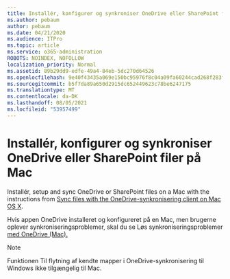 ```yaml
---
title: Installér, konfigurer og synkroniser OneDrive eller SharePoint filer på Mac
ms.author: pebaum
author: pebaum
ms.date: 04/21/2020
ms.audience: ITPro
ms.topic: article
ms.service: o365-administration
ROBOTS: NOINDEX, NOFOLLOW
localization_priority: Normal
ms.assetid: 89b29dd9-edfe-49a4-84eb-5dc270d64526
ms.openlocfilehash: 9e40f43435a069e150bc95976f8c04a09fa60244cad268f283f326c1df363704
ms.sourcegitcommit: b5f7da89a650d2915dc652449623c78be6247175
ms.translationtype: MT
ms.contentlocale: da-DK
ms.lasthandoff: 08/05/2021
ms.locfileid: "53957499"
---
```

# <a name="install-setup-and-sync-onedrive-or-sharepoint-files-on-mac"></a>Installér, konfigurer og synkroniser OneDrive eller SharePoint filer på Mac 

Installér, setup and sync OneDrive or SharePoint files on a Mac with the instructions from [Sync files with the OneDrive-synkronisering client on Mac OS X](https://support.office.com/article/sync-files-with-the-onedrive-sync-client-on-mac-os-x-d11b9f29-00bb-4172-be39-997da46f913f).

Hvis appen OneDrive installeret og konfigureret på en Mac, men brugerne oplever synkroniseringsproblemer, skal du se Løs synkroniseringsproblemer [med OneDrive (Mac).](https://support.office.com/article/fix-onedrive-sync-problems-on-a-mac-af3012d7-13ec-4ac9-bbb1-ebcd2a0cd756)

> [!NOTE]
> Funktionen Til flytning af kendte mapper i OneDrive-synkronisering til Windows ikke tilgængelig til Mac.




